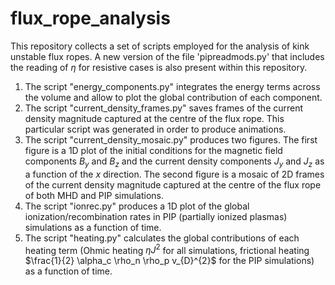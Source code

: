 # flux_rope_analysis

This repository collects a set of scripts employed for the analysis of kink unstable flux ropes. A new version of the file 'pipreadmods.py' that includes the reading of $\eta$ for resistive cases is also present within this repository.

1.  The script "energy_components.py" integrates the energy terms across the volume and allow to plot the global contribution of each component.
2.  The script "current_density_frames.py" saves frames of the current density magnitude captured at the centre of the flux rope. This particular script was generated in order to produce animations.
3.  The script "current_density_mosaic.py" produces two figures. The first figure is a 1D plot of the initial conditions for the magnetic field components $B_y$ and $B_z$ and the current density components $J_y$ and $J_z$ as a function of the $x$ direction. The second figure is a mosaic of 2D frames of the current density magnitude captured at the centre of the flux rope of both MHD and PIP simulations.
4.  The script "ionrec.py" produces a 1D plot of the global ionization/recombination rates in PIP (partially ionized plasmas) simulations as a function of time.
5.  The script "heating.py" calculates the global contributions of each heating term (Ohmic heating $\eta J^2$ for all simulations, frictional heating $\frac{1}{2} \alpha_c \rho_n \rho_p v_{D}^{2}$ for the PIP simulations) as a function of time.
